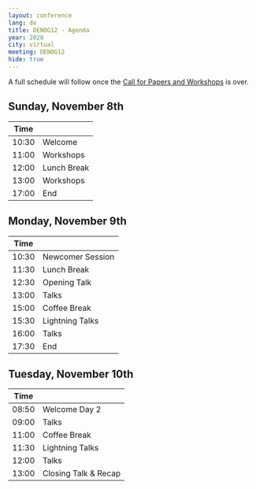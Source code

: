 ```yaml
---
layout: conference
lang: de
title: DENOG12 - Agenda
year: 2020
city: virtual
meeting: DENOG12
hide: true
---
```


A full schedule will follow once the [Call for Papers and Workshops](cfp.html) is over.

## Sunday, November 8th

| Time  |                               |
|-------|-------------------------------|
| 10:30 | Welcome                       |
| 11:00 | Workshops                     |
| 12:00 | Lunch Break                   |
| 13:00 | Workshops                     |
| 17:00 | End                           |

## Monday, November 9th

| Time  |                                |
|-------|--------------------------------|
| 10:30 | Newcomer Session               |
| 11:30 | Lunch Break                    |
| 12:30 | Opening Talk                   |
| 13:00 | Talks                          |
| 15:00 | Coffee Break                   |
| 15:30 | Lightning Talks                |
| 16:00 | Talks                          |
| 17:30 | End                            |

## Tuesday, November 10th

| Time  |                                |
|-------|--------------------------------|
| 08:50 | Welcome Day 2                  |
| 09:00 | Talks                          |
| 11:00 | Coffee Break                   |
| 11:30 | Lightning Talks                |
| 12:00 | Talks                          |
| 13:00 | Closing Talk & Recap           |